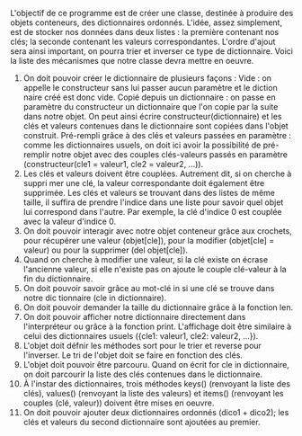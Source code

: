 L'objectif de ce programme est de créer une classe, destinée à produire des objets
 conteneurs, des dictionnaires ordonnés.
 L'idée, assez simplement, est de stocker nos données dans deux listes :
 la première contenant nos clés;
 la seconde contenant les valeurs correspondantes.
 L'ordre d'ajout sera ainsi important, on pourra trier et inverser ce type de dictionnaire.
  Voici la liste des mécanismes que notre classe devra mettre en oeuvre.
 1. On doit pouvoir créer le dictionnaire de plusieurs façons :
 Vide : on appelle le constructeur sans lui passer aucun paramètre et le diction
naire créé est donc vide.
 Copié depuis un dictionnaire : on passe en paramètre du constructeur un dictionnaire que l'on copie par la suite dans notre objet. On peut ainsi écrire
 constructeur(dictionnaire) et les clés et valeurs contenues dans le dictionnaire sont copiées dans l'objet construit.
 Pré-rempli grâce à des clés et valeurs passées en paramètre : comme les dictionnaires usuels, on doit ici avoir la possibilité de pré-remplir notre objet avec
 des couples clés-valeurs passés en paramètre (constructeur(cle1 = valeur1,
 cle2 = valeur2, ...)).
 2. Les clés et valeurs doivent être couplées. Autrement dit, si on cherche à suppri
mer une clé, la valeur correspondante doit également être supprimée. Les clés et
 valeurs se trouvant dans des listes de même taille, il suffira de prendre l'indice
 dans une liste pour savoir quel objet lui correspond dans l'autre. Par exemple, la
 clé d'indice 0 est couplée avec la valeur d'indice 0.
 3. On doit pouvoir interagir avec notre objet conteneur grâce aux crochets, pour
 récupérer une valeur (objet[cle]), pour la modifier (objet[cle] = valeur) ou
 pour la supprimer (del objet[cle]).
 4. Quand on cherche à modifier une valeur, si la clé existe on écrase l'ancienne
 valeur, si elle n'existe pas on ajoute le couple clé-valeur à la fin du dictionnaire.
 5. On doit pouvoir savoir grâce au mot-clé in si une clé se trouve dans notre dic
tionnaire (cle in dictionnaire).
 6. On doit pouvoir demander la taille du dictionnaire grâce à la fonction len.
 7. On doit pouvoir afficher notre dictionnaire directement dans l'interpréteur ou
 grâce à la fonction print. L'affichage doit être similaire à celui des dictionnaires
 usuels ({cle1: valeur1, cle2: valeur2, ...}).
 8. L'objet doit défnir les méthodes sort pour le trier et reverse pour l'inverser.
 Le tri de l'objet doit se faire en fonction des clés.
 9. L'objet doit pouvoir être parcouru. Quand on écrit for cle in dictionnaire,
 on doit parcourir la liste des clés contenues dans le dictionnaire.
 10. À l'instar des dictionnaires, trois méthodes keys() (renvoyant la liste des clés),
 values() (renvoyant la liste des valeurs) et items() (renvoyant les couples (clé,
 valeur)) doivent être mises en oeuvre. 
 11. On doit pouvoir ajouter deux dictionnaires ordonnés (dico1 + dico2); les clés
 et valeurs du second dictionnaire sont ajoutées au premier.
